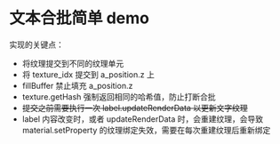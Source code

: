 # 文本合批简单 demo

实现的关键点：
- 将纹理提交到不同的纹理单元
- 将 texture_idx 提交到 a_position.z 上
- fillBuffer 禁止填充 a_position.z
- texture.getHash 强制返回相同的哈希值，防止打断合批
- ~~提交之前需要执行一次 label.updateRenderData 以更新文字纹理~~
- label 内容改变时，或者 updateRenderData 时，会重建纹理，会导致 material.setProperty 的纹理绑定失效，需要在每次重建纹理后重新绑定
